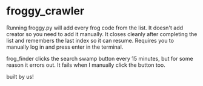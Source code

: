 # froggy_crawler

Running froggy.py will add every frog code from the list. It doesn't add creator so you need to add it manually. It closes cleanly after completing the list and remembers the last index so it can resume. Requires you to manually log in and press enter in the terminal.

frog_finder clicks the search swamp button every 15 minutes, but for some reason it errors out. It fails when I manually click the button too.

built by us!
